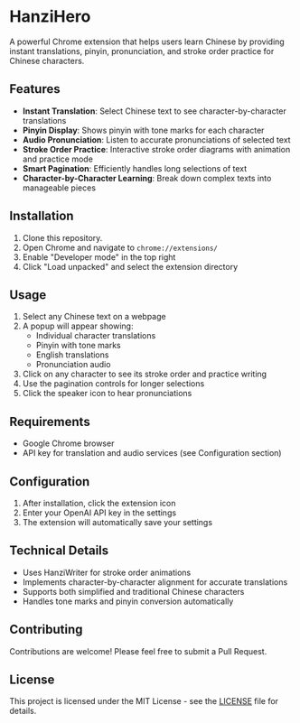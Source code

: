 # HanziHero

A powerful Chrome extension that helps users learn Chinese by providing instant translations, pinyin, pronunciation, and stroke order practice for Chinese characters.

## Features

- **Instant Translation**: Select Chinese text to see character-by-character translations
- **Pinyin Display**: Shows pinyin with tone marks for each character
- **Audio Pronunciation**: Listen to accurate pronunciations of selected text
- **Stroke Order Practice**: Interactive stroke order diagrams with animation and practice mode
- **Smart Pagination**: Efficiently handles long selections of text
- **Character-by-Character Learning**: Break down complex texts into manageable pieces

## Installation

1. Clone this repository. 
2. Open Chrome and navigate to `chrome://extensions/`
3. Enable "Developer mode" in the top right
4. Click "Load unpacked" and select the extension directory

## Usage

1. Select any Chinese text on a webpage
2. A popup will appear showing:
   - Individual character translations
   - Pinyin with tone marks
   - English translations
   - Pronunciation audio
3. Click on any character to see its stroke order and practice writing
4. Use the pagination controls for longer selections
5. Click the speaker icon to hear pronunciations

## Requirements

- Google Chrome browser
- API key for translation and audio services (see Configuration section)

## Configuration

1. After installation, click the extension icon
2. Enter your OpenAI API key in the settings
3. The extension will automatically save your settings

## Technical Details

- Uses HanziWriter for stroke order animations
- Implements character-by-character alignment for accurate translations
- Supports both simplified and traditional Chinese characters
- Handles tone marks and pinyin conversion automatically

## Contributing

Contributions are welcome! Please feel free to submit a Pull Request.

## License

This project is licensed under the MIT License - see the [LICENSE](LICENSE) file for details. 
